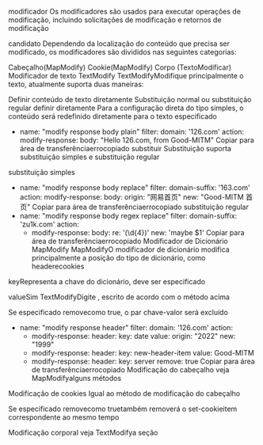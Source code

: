 modificador
Os modificadores são usados ​​para executar operações de modificação, incluindo solicitações de modificação e retornos de modificação

candidato
Dependendo da localização do conteúdo que precisa ser modificado, os modificadores são divididos nas seguintes categorias:

Cabeçalho(MapModify)
Cookie(MapModify)
Corpo (TextoModificar)
Modificador de texto TextModify
TextModifyModifique principalmente o texto, atualmente suporta duas maneiras:

Definir conteúdo de texto diretamente
Substituição normal ou substituição regular
definir diretamente
Para a configuração direta do tipo simples, o conteúdo será redefinido diretamente para o texto especificado

- name: "modify response body plain"
  filter:
    domain: '126.com'
  action:
    modify-response:
      body: "Hello 126.com, from Good-MITM"
Copiar para área de transferênciaerrocopiado
substituir
Substituição suporta substituição simples e substituição regular

substituição simples
- name: "modify response body replace"
  filter:
    domain-suffix: '163.com'
  action:
    modify-response:
      body:
        origin: "网易首页"
        new: "Good-MITM 首页"
Copiar para área de transferênciaerrocopiado
substituição regular
- name: "modify response body regex replace"
  filter:
    domain-suffix: 'zu1k.com'
  action:
    - modify-response:
        body:
          re: '(\d{4})'
          new: 'maybe $1'
Copiar para área de transferênciaerrocopiado
Modificador de Dicionário MapModify
MapModifyO modificador de dicionário modifica principalmente a posição do tipo de dicionário, como headerecookies

keyRepresenta a chave do dicionário, deve ser especificado

valueSim TextModifyDigite , escrito de acordo com o método acima

Se especificado removecomo true, o par chave-valor será excluído

- name: "modify response header"
  filter:
    domain: '126.com'
  action:
    - modify-response:
        header:
          key: date
          value:
            origin: "2022"
            new: "1999"
    - modify-response:
        header:
          key: new-header-item
          value: Good-MITM
    - modify-response:
        header:
          key: server
          remove: true
Copiar para área de transferênciaerrocopiado
Modificação do cabeçalho
veja MapModifyalguns métodos

Modificação de cookies
Igual ao método de modificação do cabeçalho

Se especificado removecomo truetambém removerá o set-cookieitem correspondente ao mesmo tempo

Modificação corporal
veja TextModifya seção
